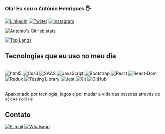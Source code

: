 ### Olá! Eu sou o Antônio Henriques 🖐️

[![LinkedIn](https://img.shields.io/badge/LinkedIn-0077B5?style=for-the-badge&logo=linkedin&logoColor=white)](https://www.linkedin.com/in/antonionetodev/)
[![Twitter](https://img.shields.io/badge/Twitter-1DA1F2?style=for-the-badge&logo=twitter&logoColor=white)](https://twitter.com/Tonhodavala)
[![Instagram](https://img.shields.io/badge/Instagram-E4405F?style=for-the-badge&logo=instagram&logoColor=white)](https://www.instagram.com/henriquesnogueira/)


![Antonio's GitHub stats](https://github-readme-stats.vercel.app/api?username=antonionogueiraneto&show_icons=true&theme=dracula)

[![Top Langs](https://github-readme-stats.vercel.app/api/top-langs/?username=antonionogueiraneto)](https://github.com/antonionogueiraneto/github-readme-stats)


## Tecnologias que eu uso no meu dia

<div style="display: inline_block"><br>
    <img align="center" src="https://img.shields.io/badge/HTML5-E34F26?style=for-the-badge&logo=html5&logoColor=white" alt="html5">
    <img align="center" src="https://img.shields.io/badge/CSS3-1572B6?style=for-the-badge&logo=css3&logoColor=white" alt="Css3">
    <img align="center" src=https://img.shields.io/badge/Sass-CC6699?style=for-the-badge&logo=sass&logoColor=white alt="SAAS">
    <img align="center" src="https://img.shields.io/badge/JavaScript-F7DF1E?style=for-the-badge&logo=javascript&logoColor=black" alt="JavaScript">
    <img align="center" src="https://img.shields.io/badge/Bootstrap-563D7C?style=for-the-badge&logo=bootstrap&logoColor=white" alt="Bootstrap">
    <img align="center" src="https://img.shields.io/badge/React-20232A?style=for-the-badge&logo=react&logoColor=61DAFB" alt="React">
    <img align="center" src="https://img.shields.io/badge/React_Router-CA4245?style=for-the-badge&logo=react-router&logoColor=white" alt="React-Dom">
    <img align="center" src="https://img.shields.io/badge/Redux-593D88?style=for-the-badge&logo=redux&logoColor=white" alt="Redux">
    <img align="center" src="https://img.shields.io/badge/testing%20library-323330?style=for-the-badge&logo=testing-library&logoColor=red" alt="Testing Library">
    <img align="center" src="https://img.shields.io/badge/Jest-323330?style=for-the-badge&logo=Jest&logoColor=white" alt="Jest">
    <img align="center" src="https://img.shields.io/badge/git-%23F05033.svg?style=for-the-badge&logo=git&logoColor=white" alt="Git">
    <img align="center" src="https://img.shields.io/badge/GitHub-100000?style=for-the-badge&logo=github&logoColor=white" alt="GitHub">
</div>

<br>

Apaixonado por tecnlogia, jogos e por mudar a vida das pessoas através de ações sociais

## Contato
[![E-mail](https://img.shields.io/badge/Gmail-D14836?style=for-the-badge&logo=gmail&logoColor=white)](mailto:antonio.nogueiraneto@hotmail.com)
[![Whatsapp](https://img.shields.io/badge/WhatsApp-25D366?style=for-the-badge&logo=whatsapp&logoColor=white)](https://wa.me/5531998964792?text=Olá%20vim%20do%20seu%20perfil%20do%20GitHub)


